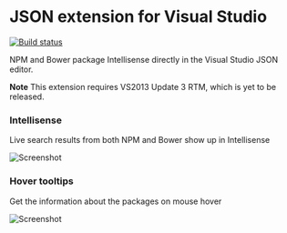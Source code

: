 JSON extension for Visual Studio
=================

[![Build status](https://ci.appveyor.com/api/projects/status/p4c2fevy6oyd2eoa)](https://ci.appveyor.com/project/madskristensen/json-intellisense)

NPM and Bower package Intellisense directly in the Visual Studio JSON editor.

__Note__ This extension requires VS2013 Update 3 RTM, which is yet to be released.

### Intellisense  
Live search results from both NPM and Bower show up in Intellisense

![Screenshot](https://raw.githubusercontent.com/madskristensen/JSON-Intellisense/master/art/screenshot.jpg)


### Hover tooltips  
Get the information about the packages on mouse hover

![Screenshot](https://raw.githubusercontent.com/madskristensen/JSON-Intellisense/master/art/hover.png)
